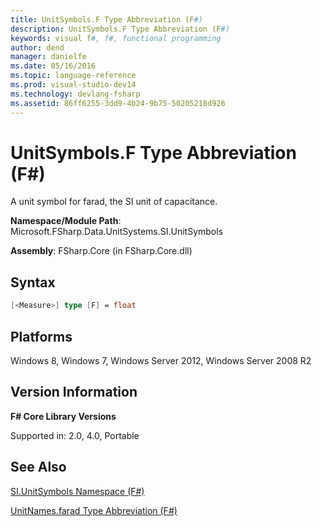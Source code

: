 ```yaml
---
title: UnitSymbols.F Type Abbreviation (F#)
description: UnitSymbols.F Type Abbreviation (F#)
keywords: visual f#, f#, functional programming
author: dend
manager: danielfe
ms.date: 05/16/2016
ms.topic: language-reference
ms.prod: visual-studio-dev14
ms.technology: devlang-fsharp
ms.assetid: 86ff6255-3dd9-4b24-9b75-50205218d926 
---
```


# UnitSymbols.F Type Abbreviation (F#)

A unit symbol for farad, the SI unit of capacitance.

**Namespace/Module Path**: Microsoft.FSharp.Data.UnitSystems.SI.UnitSymbols

**Assembly**: FSharp.Core (in FSharp.Core.dll)


## Syntax

```fsharp
[<Measure>] type [F] = float
```

## Platforms
Windows 8, Windows 7, Windows Server 2012, Windows Server 2008 R2


## Version Information
**F# Core Library Versions**

Supported in: 2.0, 4.0, Portable

## See Also
[SI.UnitSymbols Namespace &#40;F&#35;&#41;](SI.UnitSymbols-Namespace-%5BFSharp%5D.md)

[UnitNames.farad Type Abbreviation &#40;F&#35;&#41;](UnitNames.farad-Type-Abbreviation-%5BFSharp%5D.md)
